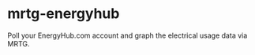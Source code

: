 mrtg-energyhub
==============

Poll your EnergyHub.com account and graph the electrical usage data via MRTG.
